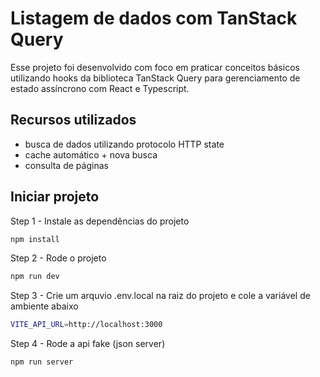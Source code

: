 # Listagem de dados com TanStack Query

Esse projeto foi desenvolvido com foco em praticar conceitos básicos utilizando hooks da biblioteca TanStack Query para gerenciamento de estado assíncrono com React e Typescript.

## Recursos utilizados

- busca de dados utilizando protocolo HTTP state
- cache automático + nova busca
- consulta de páginas

## Iniciar projeto

Step 1 - Instale as dependências do projeto
```bash
npm install
```

Step 2 - Rode o projeto
```bash
npm run dev
```

Step 3 - Crie um arquvio .env.local na raiz do projeto e cole a variável de ambiente abaixo
```bash
VITE_API_URL=http://localhost:3000
```

Step 4 - Rode a api fake (json server)
```bash
npm run server
```
